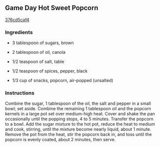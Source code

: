 ## Game Day Hot Sweet Popcorn

[376cd5caf4](http://www.foodnetwork.com/recipes/game-day-hot-sweet-popcorn.html)

### Ingredients

 - 3 tablespoon of sugars, brown

 - 2 tablespoon of oil, canola

 - 1/2 teaspoon of salt, table

 - 1/2 teaspoon of spices, pepper, black

 - 1/3 cup of snacks, popcorn, air-popped (unsalted)

### Instructions

Combine the sugar, 1 tablespoon of the oil, the salt and pepper in a small bowl; set aside. Combine the remaining 1 tablespoon oil and the popcorn kernels in a large pot set over medium-high heat. Cover and shake the pan occasionally until the popping stops, 4 to 5 minutes. Transfer the popcorn to a bowl. Add the sugar mixture to the hot pot, reduce the heat to medium and cook, stirring, until the mixture become nearly liquid, about 1 minute. Remove the pot from the heat, stir the popcorn back in, and toss until the popcorn is evenly coated, about 2 minutes, then serve.